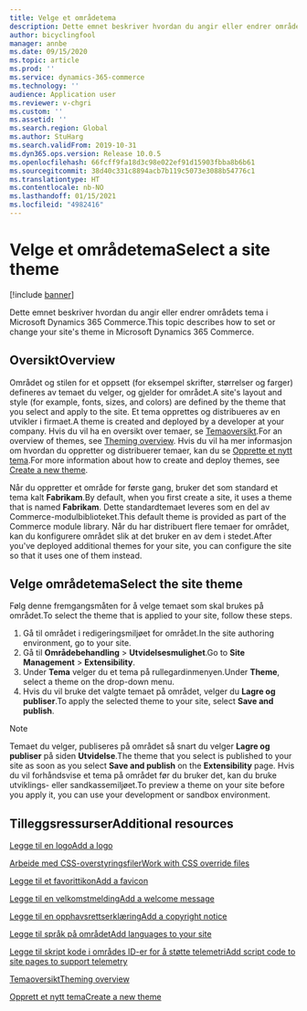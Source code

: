 ```yaml
---
title: Velge et områdetema
description: Dette emnet beskriver hvordan du angir eller endrer områdets tema i Microsoft Dynamics 365 Commerce.
author: bicyclingfool
manager: annbe
ms.date: 09/15/2020
ms.topic: article
ms.prod: ''
ms.service: dynamics-365-commerce
ms.technology: ''
audience: Application user
ms.reviewer: v-chgri
ms.custom: ''
ms.assetid: ''
ms.search.region: Global
ms.author: StuHarg
ms.search.validFrom: 2019-10-31
ms.dyn365.ops.version: Release 10.0.5
ms.openlocfilehash: 66fcff9fa18d3c98e022ef91d15903fbba8b6b61
ms.sourcegitcommit: 38d40c331c8894acb7b119c5073e3088b54776c1
ms.translationtype: HT
ms.contentlocale: nb-NO
ms.lasthandoff: 01/15/2021
ms.locfileid: "4982416"
---
```

# <a name="select-a-site-theme"></a><span data-ttu-id="d1d30-103">Velge et områdetema</span><span class="sxs-lookup"><span data-stu-id="d1d30-103">Select a site theme</span></span>

[!include [banner](includes/banner.md)]

<span data-ttu-id="d1d30-104">Dette emnet beskriver hvordan du angir eller endrer områdets tema i Microsoft Dynamics 365 Commerce.</span><span class="sxs-lookup"><span data-stu-id="d1d30-104">This topic describes how to set or change your site's theme in Microsoft Dynamics 365 Commerce.</span></span>

## <a name="overview"></a><span data-ttu-id="d1d30-105">Oversikt</span><span class="sxs-lookup"><span data-stu-id="d1d30-105">Overview</span></span>

<span data-ttu-id="d1d30-106">Området og stilen for et oppsett (for eksempel skrifter, størrelser og farger) defineres av temaet du velger, og gjelder for området.</span><span class="sxs-lookup"><span data-stu-id="d1d30-106">A site's layout and style (for example, fonts, sizes, and colors) are defined by the theme that you select and apply to the site.</span></span> <span data-ttu-id="d1d30-107">Et tema opprettes og distribueres av en utvikler i firmaet.</span><span class="sxs-lookup"><span data-stu-id="d1d30-107">A theme is created and deployed by a developer at your company.</span></span> <span data-ttu-id="d1d30-108">Hvis du vil ha en oversikt over temaer, se [Temaoversikt](e-commerce-extensibility/theming.md).</span><span class="sxs-lookup"><span data-stu-id="d1d30-108">For an overview of themes, see [Theming overview](e-commerce-extensibility/theming.md).</span></span> <span data-ttu-id="d1d30-109">Hvis du vil ha mer informasjon om hvordan du oppretter og distribuerer temaer, kan du se [Opprette et nytt tema](e-commerce-extensibility/create-theme.md).</span><span class="sxs-lookup"><span data-stu-id="d1d30-109">For more information about how to create and deploy themes, see [Create a new theme](e-commerce-extensibility/create-theme.md).</span></span>

<span data-ttu-id="d1d30-110">Når du oppretter et område for første gang, bruker det som standard et tema kalt **Fabrikam**.</span><span class="sxs-lookup"><span data-stu-id="d1d30-110">By default, when you first create a site, it uses a theme that is named **Fabrikam**.</span></span> <span data-ttu-id="d1d30-111">Dette standardtemaet leveres som en del av Commerce-modulbiblioteket.</span><span class="sxs-lookup"><span data-stu-id="d1d30-111">This default theme is provided as part of the Commerce module library.</span></span> <span data-ttu-id="d1d30-112">Når du har distribuert flere temaer for området, kan du konfigurere området slik at det bruker en av dem i stedet.</span><span class="sxs-lookup"><span data-stu-id="d1d30-112">After you've deployed additional themes for your site, you can configure the site so that it uses one of them instead.</span></span>

## <a name="select-the-site-theme"></a><span data-ttu-id="d1d30-113">Velge områdetema</span><span class="sxs-lookup"><span data-stu-id="d1d30-113">Select the site theme</span></span>

<span data-ttu-id="d1d30-114">Følg denne fremgangsmåten for å velge temaet som skal brukes på området.</span><span class="sxs-lookup"><span data-stu-id="d1d30-114">To select the theme that is applied to your site, follow these steps.</span></span>

1. <span data-ttu-id="d1d30-115">Gå til området i redigeringsmiljøet for området.</span><span class="sxs-lookup"><span data-stu-id="d1d30-115">In the site authoring environment, go to your site.</span></span>
1. <span data-ttu-id="d1d30-116">Gå til **Områdebehandling** \> **Utvidelsesmulighet**.</span><span class="sxs-lookup"><span data-stu-id="d1d30-116">Go to **Site Management** \> **Extensibility**.</span></span>
1. <span data-ttu-id="d1d30-117">Under **Tema** velger du et tema på rullegardinmenyen.</span><span class="sxs-lookup"><span data-stu-id="d1d30-117">Under **Theme**, select a theme on the drop-down menu.</span></span>
1. <span data-ttu-id="d1d30-118">Hvis du vil bruke det valgte temaet på området, velger du **Lagre og publiser**.</span><span class="sxs-lookup"><span data-stu-id="d1d30-118">To apply the selected theme to your site, select **Save and publish**.</span></span>

> [!NOTE]
> <span data-ttu-id="d1d30-119">Temaet du velger, publiseres på området så snart du velger **Lagre og publiser** på siden **Utvidelse**.</span><span class="sxs-lookup"><span data-stu-id="d1d30-119">The theme that you select is published to your site as soon as you select **Save and publish** on the **Extensibility** page.</span></span> <span data-ttu-id="d1d30-120">Hvis du vil forhåndsvise et tema på området før du bruker det, kan du bruke utviklings- eller sandkassemiljøet.</span><span class="sxs-lookup"><span data-stu-id="d1d30-120">To preview a theme on your site before you apply it, you can use your development or sandbox environment.</span></span>

## <a name="additional-resources"></a><span data-ttu-id="d1d30-121">Tilleggsressurser</span><span class="sxs-lookup"><span data-stu-id="d1d30-121">Additional resources</span></span>

[<span data-ttu-id="d1d30-122">Legge til en logo</span><span class="sxs-lookup"><span data-stu-id="d1d30-122">Add a logo</span></span>](add-logo.md)

[<span data-ttu-id="d1d30-123">Arbeide med CSS-overstyringsfiler</span><span class="sxs-lookup"><span data-stu-id="d1d30-123">Work with CSS override files</span></span>](css-override-files.md)

[<span data-ttu-id="d1d30-124">Legge til et favorittikon</span><span class="sxs-lookup"><span data-stu-id="d1d30-124">Add a favicon</span></span>](add-favicon.md)

[<span data-ttu-id="d1d30-125">Legge til en velkomstmelding</span><span class="sxs-lookup"><span data-stu-id="d1d30-125">Add a welcome message</span></span>](add-welcome-message.md)

[<span data-ttu-id="d1d30-126">Legge til en opphavsrettserklæring</span><span class="sxs-lookup"><span data-stu-id="d1d30-126">Add a copyright notice</span></span>](add-copyright-notice.md)

[<span data-ttu-id="d1d30-127">Legge til språk på området</span><span class="sxs-lookup"><span data-stu-id="d1d30-127">Add languages to your site</span></span>](add-languages-to-site.md)

[<span data-ttu-id="d1d30-128">Legge til skript kode i områdes ID-er for å støtte telemetri</span><span class="sxs-lookup"><span data-stu-id="d1d30-128">Add script code to site pages to support telemetry</span></span>](add-telemetry.md)

[<span data-ttu-id="d1d30-129">Temaoversikt</span><span class="sxs-lookup"><span data-stu-id="d1d30-129">Theming overview</span></span>](e-commerce-extensibility/theming.md)

[<span data-ttu-id="d1d30-130">Opprett et nytt tema</span><span class="sxs-lookup"><span data-stu-id="d1d30-130">Create a new theme</span></span>](e-commerce-extensibility/create-theme.md)

